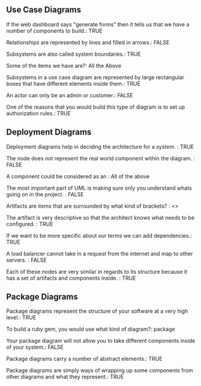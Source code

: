 ## Use Case Diagrams

If the web dashboard says "generate forms" then it tells us that we have a number of components to build.: TRUE

Relationships are represented by lines and filled in arrows.: FALSE

Subsystems are also called system boundaries.: TRUE

Some of the items we have are?: All the Above

Subsystems in a use case diagram are represented by large rectangular boxes that have different elements inside them.: TRUE

An actor can only be an admin or customer.: FALSE

One of the reasons that you would build this type of diagram is to set up authorization rules.: TRUE


## Deployment Diagrams

Deployment diagrams help in deciding the architecture for a system. : TRUE

The node does not represent the real world component within the diagram. : FALSE

A component could be considered as an : All of the above

The most important part of UML is making sure only you understand whats going on in the project. : FALSE

Artifacts are items that are surrounded by what kind of brackets? : <>

The artifact is very descriptive so that the architect knows what needs to be configured. : TRUE

If we want to be more specific about our terms we can add dependencies.: TRUE

A load balancer cannot take in a request from the internet and map to other servers. : FALSE

Each of these nodes are very similar in regards to its structure because it has a set of artifacts and components inside. : TRUE


## Package Diagrams

Package diagrams represent the structure of your software at a very high level.: TRUE

To build a ruby gem, you would use what kind of diagram?: package

Your package diagram will not allow you to take different components inside of your system.: FALSE

Package diagrams carry a number of abstract elements.: TRUE

Package diagrams are simply ways of wrapping up some components from other diagrams and what they represent.: TRUE